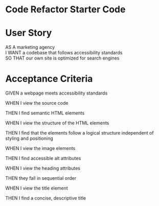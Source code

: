 # Code Refactor Starter Code
# User Story
AS A marketing agency  
I WANT a codebase that follows accessibility standards  
SO THAT our own site is optimized for search engines  

# Acceptance Criteria
GIVEN a webpage meets accessibility standards  

WHEN I view the source code  

THEN I find semantic HTML elements  

WHEN I view the structure of the HTML elements  

THEN I find that the elements follow a logical structure 
independent of styling and positioning  

WHEN I view the image elements  

THEN I find accessible alt attributes  

WHEN I view the heading attributes  

THEN they fall in sequential order  

WHEN I view the title element  

THEN I find a concise, descriptive title  